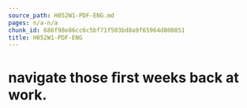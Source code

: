 ```yaml
---
source_path: H052W1-PDF-ENG.md
pages: n/a-n/a
chunk_id: 686f98e86cc6c5bf71f503bd8a9f65964d800851
title: H052W1-PDF-ENG
---
```

# navigate those ﬁrst weeks back at work.
